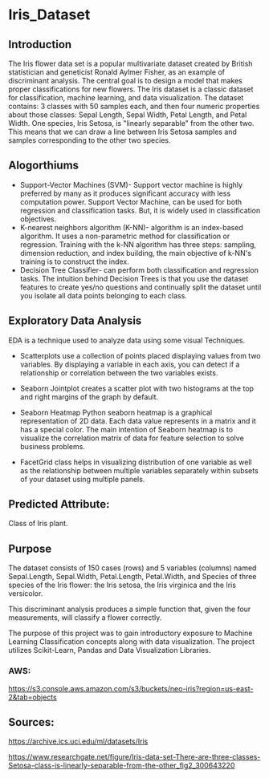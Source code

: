 # Iris_Dataset

## Introduction
The Iris flower data set is a popular multivariate dataset created by British statistician and geneticist Ronald Aylmer Fisher, as an example of discriminant analysis.
The central goal is to design a model that makes proper classifications for new flowers.
The Iris dataset is a classic dataset for classification, machine learning, and data visualization.
The dataset contains: 3 classes with 50 samples each, and then four numeric properties about those classes: Sepal Length, Sepal Width, Petal Length, and Petal Width.
One species, Iris Setosa, is "linearly separable" from the other two. This means that we can draw a line between Iris Setosa samples and samples corresponding to the other two species.

## Alogorthiums
- Support-Vector Machines (SVM)- Support vector machine is highly preferred by many as it produces significant accuracy with less computation power. Support Vector Machine, can be used for both regression and classification tasks. But, it is widely used in classification objectives.
- K-nearest neighbors algorithm (K-NN)- algorithm is an index-based algorithm. It uses a non-parametric method for classification or regression. Training with the k-NN algorithm has three steps: sampling, dimension reduction, and index building, the main objective of k-NN's training is to construct the index.
- Decision Tree Classifier- can perform both classification and regression tasks. The intuition behind Decision Trees is that you use the dataset features to create yes/no questions and continually split the dataset until you isolate all data points belonging to each class.

## Exploratory Data Analysis
EDA is a technique used to analyze data using some visual Techniques.

- Scatterplots use a collection of points placed displaying values from two variables. By displaying a variable in each axis, you can detect if a relationship or correlation between the two variables exists.

- Seaborn Jointplot creates a scatter plot with two histograms at the top and right margins of the graph by default. 

- Seaborn Heatmap
Python seaborn heatmap is a graphical representation of 2D data. Each data value represents in a matrix and it has a special color. The main intention of Seaborn heatmap is to visualize the correlation matrix of data for feature selection to solve business problems.

- FacetGrid class helps in visualizing distribution of one variable as well as the relationship between multiple variables separately within subsets of your dataset using multiple panels.

## Predicted Attribute:
Class of Iris plant.


## Purpose

The dataset consists of 150 cases (rows) and 5 variables (columns) named Sepal.Length, Sepal.Width, Petal.Length, Petal.Width, and Species of three species of the Iris flower: the Iris setosa, the Iris virginica and the Iris versicolor. 

This discriminant analysis produces a simple function that, given the four measurements, will classify a flower correctly.

The purpose of this project was to gain introductory exposure to Machine Learning Classification concepts along with data visualization. The project utilizes Scikit-Learn, Pandas and Data Visualization Libraries.


### AWS:
https://s3.console.aws.amazon.com/s3/buckets/neo-iris?region=us-east-2&tab=objects

## Sources:

https://archive.ics.uci.edu/ml/datasets/Iris

https://www.researchgate.net/figure/Iris-data-set-There-are-three-classes-Setosa-class-is-linearly-separable-from-the-other_fig2_300643220
